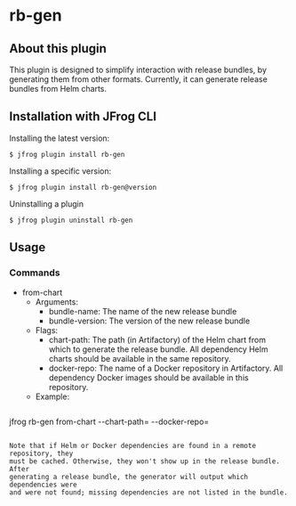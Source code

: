 # rb-gen

## About this plugin

This plugin is designed to simplify interaction with release bundles, by
generating them from other formats. Currently, it can generate release bundles
from Helm charts.

## Installation with JFrog CLI

Installing the latest version:

`$ jfrog plugin install rb-gen`

Installing a specific version:

`$ jfrog plugin install rb-gen@version`

Uninstalling a plugin

`$ jfrog plugin uninstall rb-gen`

## Usage

### Commands

- from-chart
  - Arguments:
    - bundle-name: The name of the new release bundle
    - bundle-version: The version of the new release bundle
  - Flags:
    - chart-path: The path (in Artifactory) of the Helm chart from which to
      generate the release bundle. All dependency Helm charts should be
      available in the same repository.
    - docker-repo: The name of a Docker repository in Artifactory. All
      dependency Docker images should be available in this repository.
  - Example:
    ``` shell
jfrog rb-gen from-chart --chart-path=<chart path> --docker-repo=<Docker repo name> <bundle name> <bundle version>
```

Note that if Helm or Docker dependencies are found in a remote repository, they
must be cached. Otherwise, they won't show up in the release bundle. After
generating a release bundle, the generator will output which dependencies were
and were not found; missing dependencies are not listed in the bundle.
